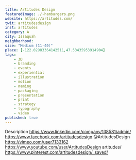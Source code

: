 ```yaml
---
title: Artitudes Design
featuredImage: ./-hamburgers.png
website: https://artitudes.com/
twit: artitudesdesign
inst: artitudes
category: A
city: Issaquah
neighborhood:
size: "Medium (11-40)"
place: [-122.02983364142511,47.53435953914904]
tags:
    - 3D 
    - branding 
    - events 
    - experiential 
    - illustration 
    - motion 
    - naming 
    - packaging
    - presentation 
    - print 
    - strategy 
    - typography 
    - video 
published: true
---
```


Description
https://www.linkedin.com/company/138581/admin/
https://www.facebook.com/artitudesdesign
@ArtitudesDesign
https://vimeo.com/user7133162
https://www.youtube.com/user/ArtitudesDesign
artitudes/
https://www.pinterest.com/artitudesdesign/_saved/ 